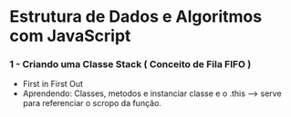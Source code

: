 # Estrutura de Dados e Algoritmos com JavaScript


### 1 - Criando uma Classe Stack ( Conceito de Fila FIFO )
+ First in First Out
+ Aprendendo:
Classes, metodos e instanciar classe e o .this --> serve para referenciar o scropo da função.